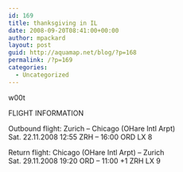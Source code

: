 ```yaml
---
id: 169
title: thanksgiving in IL
date: 2008-09-20T08:41:00+00:00
author: mpackard
layout: post
guid: http://aquamap.net/blog/?p=168
permalink: /?p=169
categories:
  - Uncategorized
---
```

w00t

FLIGHT INFORMATION

Outbound flight: Zurich &#8211; Chicago (OHare Intl Arpt)  
Sat. 22.11.2008 12:55 ZRH &#8211; 16:00 ORD LX 8

Return flight: Chicago (OHare Intl Arpt) &#8211; Zurich  
Sat. 29.11.2008 19:20 ORD &#8211; 11:00 +1 ZRH LX 9